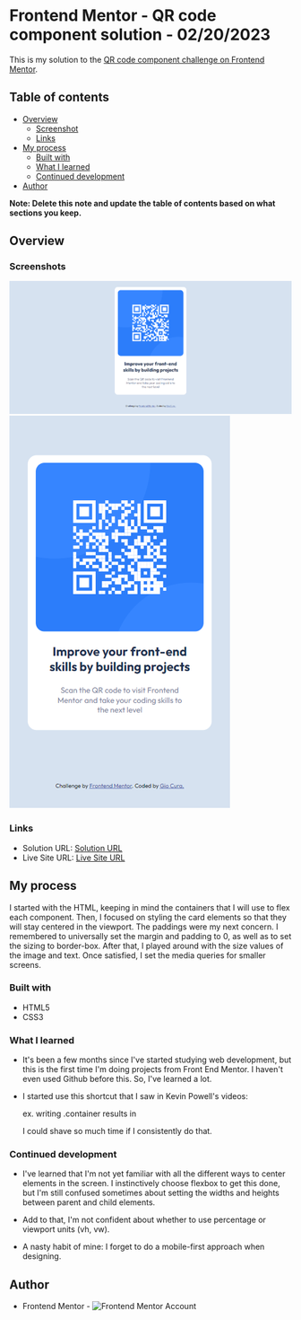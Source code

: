 # Frontend Mentor - QR code component solution - 02/20/2023

This is my solution to the [QR code component challenge on Frontend Mentor](https://www.frontendmentor.io/challenges/qr-code-component-iux_sIO_H).

## Table of contents

- [Overview](#overview)
  - [Screenshot](#screenshot)
  - [Links](#links)
- [My process](#my-process)
  - [Built with](#built-with)
  - [What I learned](#what-i-learned)
  - [Continued development](#continued-development)
- [Author](#author)

**Note: Delete this note and update the table of contents based on what sections you keep.**

## Overview

### Screenshots

![Desktop Screenshot](images/screenshot-desktop.png)
![Mobile Screenshot](images/screenshot-mobile.png)

### Links

- Solution URL: [Solution URL](https://your-solution-url.com)
- Live Site URL: [Live Site URL](https://gc5-qrcomponent.netlify.app)

## My process

I started with the HTML, keeping in mind the containers that I will use to flex each component.
Then, I focused on styling the card elements so that they will stay centered in the viewport. The paddings were my next concern. I remembered to universally set the margin and padding to 0, as well as to set the sizing to border-box. After that, I played around with the size values of the image and text. Once satisfied, I set the media queries for smaller screens.

### Built with

- HTML5
- CSS3

### What I learned

- It's been a few months since I've started studying web development, but this is the first time I'm doing projects from Front End Mentor. I haven't even used Github before this. So, I've learned a lot.

- I started use this shortcut that I saw in Kevin Powell's videos:

  ex. writing .container results in <div class="container"></div>

  I could shave so much time if I consistently do that.

### Continued development

- I've learned that I'm not yet familiar with all the different ways to center elements in the screen. I instinctively choose flexbox to get this done, but I'm still confused sometimes about setting the widths and heights between parent and child elements.

- Add to that, I'm not confident about whether to use percentage or viewport units (vh, vw).

- A nasty habit of mine: I forget to do a mobile-first approach when designing.

## Author

- Frontend Mentor - ![Frontend Mentor Account](https://www.frontendmentor.io/profile/GioCura)
